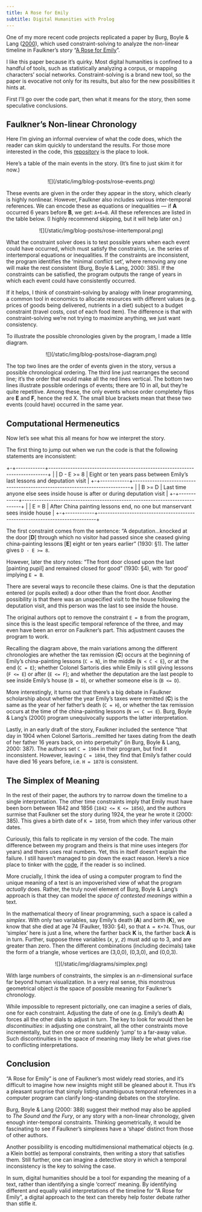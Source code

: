 ```yaml
---
title: A Rose for Emily
subtitle: Digital Humanities with Prolog
---
```


One of my more recent code projects replicated a paper by Burg, Boyle & Lang ([2000](http://gen.lib.rus.ec/scimag/10.2307%2F30204830)), 
which used constraint-solving to analyze the non-linear timeline in Faulkner’s story “[A Rose for Emily](http://xroads.virginia.edu/~drbr/wf_rose.html)”.

I like this paper because it’s quirky. Most digital humanities is confined to a handful of tools, 
such as statistically analyzing a corpus, or mapping characters’ social networks.
Constraint-solving is a brand new tool, so the paper is evocative not only for its results, but also for the new possibilities it hints at.

First I’ll go over the code part, then what it means for the story, then some speculative conclusions.


Faulkner’s Non-linear Chronology
--------

Here I’m giving an informal overview of what the code does, which the reader can skim quickly to understand the results.
For those more interested in the code, this [repository](https://github.com/gjoncas/A-Rose-for-Emily) is the place to look.

Here’s a table of the main events in the story. (It’s fine to just skim it for now.)

<center>![](/static/img/blog-posts/rose-events.png)</center>

These events are given in the order they appear in the story, which clearly is highly nonlinear. 
However, Faulkner also includes various inter-temporal references. 
We can encode these as equations or inequalities — if **A** occurred 6 years before **B**, we get: `A+6=B`. 
All these references are listed in the table below.
(I highly recommend skipping, but it will help later on.)

<center>![](/static/img/blog-posts/rose-intertemporal.png)</center>

What the constraint solver does is to test possible years when each event could have occurred, which must satisfy the constraints, 
i.e\. the series of intertemporal equations or inequalities.
If the constraints are inconsistent, the program identifies the ‘minimal conflict set’, 
where removing any one will make the rest consistent (Burg, Boyle & Lang, 2000: 385). 
If the constraints can be satisfied, the program outputs the range of years in which each event could have consistently occurred.

If it helps, I think of constraint-solving by analogy with linear programming, a common tool in economics to allocate resources with different values 
(e.g\. prices of goods being delivered, nutrients in a diet) subject to a budget constraint (travel costs, cost of each food item).
The difference is that with constraint-solving we’re not trying to maximize anything, we just want consistency.

To illustrate the possible chronologies given by the program, I made a little diagram.

<center>![](/static/img/blog-posts/rose-diagram.png)</center>

The top two lines are the order of events given in the story, versus a possible chronological ordering.
The third line just rearranges the second line; it’s the order that would make all the red lines vertical.
The bottom two lines illustrate possible orderings of events; there are 10 in all, but they’re quite repetitive.
Among these, the only events whose order completely flips are **E** and **F**, hence the red X.
The small blue brackets mean that these two events (could have) occurred in the same year.


Computational Hermeneutics
--------

Now let’s see what this all means for how we interpret the story.

The first thing to jump out when we run the code is that the following statements are inconsistent:

+-+------------+-----------------------------------------------------------------------------+
| | D - E >= 8 | Eight or ten years pass between Emily’s last lessons and deputation visit   |
+-+------------+-----------------------------------------------------------------------------+
| | B >= D     | Last time anyone else sees inside house is after or during deputation visit |
+-+------------+-----------------------------------------------------------------------------+
| | E = B      | After China painting lessons end, no one but manservant sees inside house   |
+-+------------+-----------------------------------------------------------------------------+

The first constraint comes from the sentence: “A deputation\...knocked at the door
\[**D**\] through which no visitor had passed since she ceased giving china-painting
lessons \[**E**\] eight or ten years earlier” (1930: §1). The latter gives `D - E >= 8`.

However, later the story notes: “The front door closed upon the last \[painting pupil\] and remained closed for good” (1930: §4), 
with ‘for good’ implying `E = B`. 

There are several ways to reconcile these claims. 
One is that the deputation entered (or pupils exited) a door other than the front door. 
Another possibility is that there was an unspecified visit to the house following the deputation visit, 
and this person was the last to see inside the house. 

The original authors opt to remove the constraint `E = B` from the program, 
since this is the least specific temporal reference of the three, and may even have been an error on Faulkner’s part. 
This adjustment causes the program to work.

Recalling the diagram above, the main variations among the different chronologies are whether the tax remission (**C**) 
occurs at the beginning of Emily’s china-painting lessons (`C = N`), in the middle (`N < C < E`), or at the end (`C = E`); 
whether Colonel Sartoris dies while Emily is still giving lessons (`F <= E`) or after (`E <= F`); 
and whether the deputation are the last people to see inside Emily’s house (`B = D`), or whether someone else is (`B <= D`).

More interestingly, it turns out that there’s a big debate in Faulkner scholarship about whether the year Emily’s taxes were remitted (**C**) 
is the same as the year of her father’s death (`C = H`), or whether the tax remission occurs at the time of
the china-painting lessons (`N =< C =< E`). Burg, Boyle & Lang’s (2000) program unequivocally supports the latter interpretation.

Lastly, in an early draft of the story, Faulkner included the sentence “that day in 1904 when Colonel Sartoris\...remitted 
her taxes dating from the death of her father 16 years back, on into perpetuity” (in Burg, Boyle & Lang, 2000: 387). 
The authors set `C = 1904` in their program, but find it inconsistent. 
However, leaving `C = 1894`, they find that Emily’s father could have died 16 years before, i.e\. `H = 1878` is consistent.

The Simplex of Meaning
--------

In the rest of their paper, the authors try to narrow down the timeline to a single interpretation. 
The other time constraints imply that Emily must have been born between 1842 and 1856 (`1842 <= K <= 1856`), 
and the authors surmise that Faulkner set the story during 1924, the year he wrote it (2000: 385). 
This gives a birth date of `K = 1850`, from which they infer various other dates.

Curiously, this fails to replicate in my version of the code.
The main difference between my program and theirs is that mine uses integers (for years) and theirs uses real numbers.
Yet, this in itself doesn’t explain the failure. I still haven’t managed to pin down the exact reason.
Here’s a nice place to tinker with the [code](https://github.com/gjoncas/A-Rose-for-Emily), if the reader is so inclined.

More crucially, I think the idea of using a computer program to find the unique meaning of a text is an impoverished view of what the program *actually* does.
Rather, the truly novel element of Burg, Boyle & Lang’s approach is that they can model the *space of contested meanings* within a text. 

In the mathematical theory of linear programming, such a space is called a *simplex*. 
With only two variables, say Emily’s death (**A**) and birth (**K**), we know that she died at age 74 (Faulker, 1930: §4), so that `A = K+74`. 
Thus, our ‘simplex’ here is just a line, where the farther back **K** is, the farther back **A** is in turn. 
Further, suppose three variables (*x*, *y*, *z*) must add up to 3, and are greater than zero. 
Then the different combinations (including decimals) take the form of a triangle, whose vertices are (3,0,0), (0,3,0), and (0,0,3). 

<center>![](/static/img/diagrams/simplex.png)</center>

With large numbers of constraints, the simplex is an *n*-dimensional surface far beyond human visualization. 
In a very real sense, this monstrous geometrical object *is* the space of possible meaning for Faulkner’s chronology. 

While impossible to represent pictorially, one can imagine a series of dials, one for each constraint. 
Adjusting the date of one (e.g\. Emily’s death **A**) forces all the other dials to adjust in turn. 
The key to look for would then be *discontinuities*: in adjusting one constraint, all the other constraints move incrementally, 
but then one or more suddenly ‘jump’ to a far-away value. 
Such discontinuities in the space of meaning may likely be what gives rise to conflicting interpretations.


Conclusion
--------

“A Rose for Emily” is one of Faulkner’s most widely read stories, and it’s difficult to imagine how new insights might still be gleaned about it. 
Thus it’s a pleasant surprise that simply listing unambiguous temporal references  in a computer program can clarify long-standing debates on the storyline. 

Burg, Boyle & Lang (2000: 388) suggest their method may also be applied to *The Sound and the Fury*, 
or any story with a non-linear chronology, given enough inter-temporal constraints. 
Thinking geometrically, it would be fascinating to see if Faulkner’s simplexes have a ‘shape’ distinct from those of other authors. 

Another possibility is encoding multidimensional mathematical objects (e.g\. a Klein bottle) as temporal constraints, then writing a story that satisfies them. 
Still further, one can imagine a detective story in which a temporal inconsistency is the key to solving the case. 

In sum, digital humanities should be a tool for expanding the meaning of a text, rather than identifying a single ‘correct’ meaning. 
By identifying different and equally valid interpretations of the timeline for “A Rose for Emily”, 
a digital approach to the text can thereby help foster debate rather than stifle it.